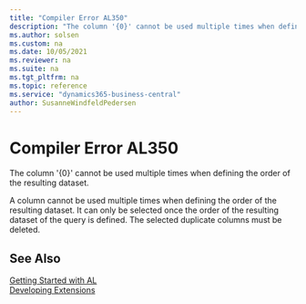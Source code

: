 ```yaml
---
title: "Compiler Error AL350"
description: "The column '{0}' cannot be used multiple times when defining the order of the resulting dataset."
ms.author: solsen
ms.custom: na
ms.date: 10/05/2021
ms.reviewer: na
ms.suite: na
ms.tgt_pltfrm: na
ms.topic: reference
ms.service: "dynamics365-business-central"
author: SusanneWindfeldPedersen
---
```

[//]: # (START>DO_NOT_EDIT)
[//]: # (IMPORTANT:Do not edit any of the content between here and the END>DO_NOT_EDIT.)
[//]: # (Any modifications should be made in the .xml files in the ModernDev repo.)
# Compiler Error AL350
The column '{0}' cannot be used multiple times when defining the order of the resulting dataset.


A column cannot be used multiple times when defining the order of the resulting dataset. It can only be selected once the order of the resulting dataset of the query is defined. The selected duplicate columns must be deleted.

[//]: # (IMPORTANT: END>DO_NOT_EDIT)
## See Also  
[Getting Started with AL](../devenv-get-started.md)  
[Developing Extensions](../devenv-dev-overview.md)  